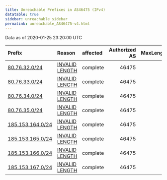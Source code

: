 ```yaml
---
title: Unreachable Prefixes in AS46475 (IPv4)
datatable: true
sidebar: unreachable_sidebar
permalink: unreachable_AS46475-v4.html
---
```


Data as of 2020-01-25 23:20:00 UTC


<div class="datatable-begin"></div>

| Prefix                                                     | Reason                                                                                                     | affected   |   Authorized AS |   MaxLength | Anchor                                         |   unreachable /24s |
|:-----------------------------------------------------------|:-----------------------------------------------------------------------------------------------------------|:-----------|----------------:|------------:|:-----------------------------------------------|-------------------:|
| [80.76.32.0/24](https://stat.ripe.net/80.76.32.0/24)       | [INVALID LENGTH](https://rpki-validator.ripe.net/announcement-preview?asn=AS46475&prefix=80.76.32.0/24)    | complete   |           46475 |          22 | [RIPE](unreachable_RIPE_NCC_RPKI_Root-v4.html) |                  1 |
| [80.76.33.0/24](https://stat.ripe.net/80.76.33.0/24)       | [INVALID LENGTH](https://rpki-validator.ripe.net/announcement-preview?asn=AS46475&prefix=80.76.33.0/24)    | complete   |           46475 |          22 | [RIPE](unreachable_RIPE_NCC_RPKI_Root-v4.html) |                  1 |
| [80.76.34.0/24](https://stat.ripe.net/80.76.34.0/24)       | [INVALID LENGTH](https://rpki-validator.ripe.net/announcement-preview?asn=AS46475&prefix=80.76.34.0/24)    | complete   |           46475 |          22 | [RIPE](unreachable_RIPE_NCC_RPKI_Root-v4.html) |                  1 |
| [80.76.35.0/24](https://stat.ripe.net/80.76.35.0/24)       | [INVALID LENGTH](https://rpki-validator.ripe.net/announcement-preview?asn=AS46475&prefix=80.76.35.0/24)    | complete   |           46475 |          22 | [RIPE](unreachable_RIPE_NCC_RPKI_Root-v4.html) |                  1 |
| [185.153.164.0/24](https://stat.ripe.net/185.153.164.0/24) | [INVALID LENGTH](https://rpki-validator.ripe.net/announcement-preview?asn=AS46475&prefix=185.153.164.0/24) | complete   |           46475 |          22 | [RIPE](unreachable_RIPE_NCC_RPKI_Root-v4.html) |                  1 |
| [185.153.165.0/24](https://stat.ripe.net/185.153.165.0/24) | [INVALID LENGTH](https://rpki-validator.ripe.net/announcement-preview?asn=AS46475&prefix=185.153.165.0/24) | complete   |           46475 |          22 | [RIPE](unreachable_RIPE_NCC_RPKI_Root-v4.html) |                  1 |
| [185.153.166.0/24](https://stat.ripe.net/185.153.166.0/24) | [INVALID LENGTH](https://rpki-validator.ripe.net/announcement-preview?asn=AS46475&prefix=185.153.166.0/24) | complete   |           46475 |          22 | [RIPE](unreachable_RIPE_NCC_RPKI_Root-v4.html) |                  1 |
| [185.153.167.0/24](https://stat.ripe.net/185.153.167.0/24) | [INVALID LENGTH](https://rpki-validator.ripe.net/announcement-preview?asn=AS46475&prefix=185.153.167.0/24) | complete   |           46475 |          22 | [RIPE](unreachable_RIPE_NCC_RPKI_Root-v4.html) |                  1 |

<div class="datatable-end"></div>